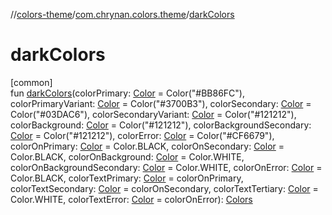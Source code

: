 //[colors-theme](../../index.md)/[com.chrynan.colors.theme](index.md)/[darkColors](dark-colors.md)

# darkColors

[common]\
fun [darkColors](dark-colors.md)(colorPrimary: [Color](../../../colors-core/colors-core/com.chrynan.colors/-color/index.md) = Color("#BB86FC"), colorPrimaryVariant: [Color](../../../colors-core/colors-core/com.chrynan.colors/-color/index.md) = Color("#3700B3"), colorSecondary: [Color](../../../colors-core/colors-core/com.chrynan.colors/-color/index.md) = Color("#03DAC6"), colorSecondaryVariant: [Color](../../../colors-core/colors-core/com.chrynan.colors/-color/index.md) = Color("#121212"), colorBackground: [Color](../../../colors-core/colors-core/com.chrynan.colors/-color/index.md) = Color("#121212"), colorBackgroundSecondary: [Color](../../../colors-core/colors-core/com.chrynan.colors/-color/index.md) = Color("#121212"), colorError: [Color](../../../colors-core/colors-core/com.chrynan.colors/-color/index.md) = Color("#CF6679"), colorOnPrimary: [Color](../../../colors-core/colors-core/com.chrynan.colors/-color/index.md) = Color.BLACK, colorOnSecondary: [Color](../../../colors-core/colors-core/com.chrynan.colors/-color/index.md) = Color.BLACK, colorOnBackground: [Color](../../../colors-core/colors-core/com.chrynan.colors/-color/index.md) = Color.WHITE, colorOnBackgroundSecondary: [Color](../../../colors-core/colors-core/com.chrynan.colors/-color/index.md) = Color.WHITE, colorOnError: [Color](../../../colors-core/colors-core/com.chrynan.colors/-color/index.md) = Color.BLACK, colorTextPrimary: [Color](../../../colors-core/colors-core/com.chrynan.colors/-color/index.md) = colorOnPrimary, colorTextSecondary: [Color](../../../colors-core/colors-core/com.chrynan.colors/-color/index.md) = colorOnSecondary, colorTextTertiary: [Color](../../../colors-core/colors-core/com.chrynan.colors/-color/index.md) = Color.WHITE, colorTextError: [Color](../../../colors-core/colors-core/com.chrynan.colors/-color/index.md) = colorOnError): [Colors](-colors/index.md)
